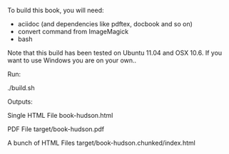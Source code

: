 To build this book, you will need:

  - aciidoc (and dependencies like pdftex, docbook and so on)
  - convert command from ImageMagick
  - bash
  
Note that this build has been tested on Ubuntu 11.04 and OSX 10.6. If
you want to use Windows you are on your own..

Run:

   ./build.sh

Outputs:

Single HTML File
book-hudson.html

PDF File
target/book-hudson.pdf

A bunch of HTML Files
target/book-hudson.chunked/index.html